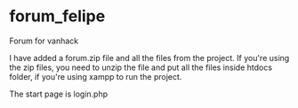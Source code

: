 # forum_felipe
Forum for vanhack

I have added a forum.zip file and all the files from the project. If you're using the zip files, you need to unzip the file and put all the files inside htdocs folder, if you're using xampp to run the project.

The start page is login.php
